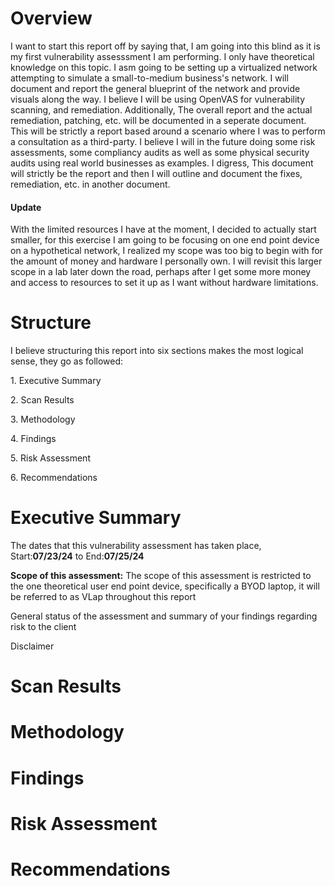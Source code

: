 <h1>Overview</h1>
<p> I want to start this report off by saying that, I am going into this blind as it is my first vulnerability assesssment I am performing. I only have theoretical knowledge on this topic. I asm going to be setting up a virtualized network attempting to simulate a small-to-medium business's network. I will document and report the general blueprint of the network and provide visuals along the way. I believe I will be using OpenVAS for vulnerability scanning, and remediation. Additionally, The overall report and the actual remediation, patching, etc. will be documented in a seperate document. This will be strictly a report based around a scenario where I was to perform a consultation as a third-party. I believe I will in the future doing some risk assessments, some compliancy audits as well as some physical security audits using real world businesses as examples. I digress, This document will strictly be the report and then I will outline and document the fixes, remediation, etc. in another document.</p>
<h4>Update</h4>
<p>With the limited resources I have at the moment, I decided to actually start smaller, for this exercise I am going to be focusing on one end point device on a hypothetical network, I realized my scope was too big to begin with 
for the amount of money and hardware I personally own. I will revisit this larger scope in a lab later down the road, perhaps after I get some more money and access to resources to set it up as I want without hardware limitations. </p>

<h1>Structure</h1>
<p>I believe structuring this report into six sections makes the most logical sense, they go as followed: </p>
<p>1. Executive Summary</p>
<p>2. Scan Results</p>
<p>3. Methodology</p>
<p>4. Findings</p>
<p>5. Risk Assessment</p>
<p>6. Recommendations</p>

<h1>Executive Summary</h1>
<p>The dates that this vulnerability assessment has taken place, Start:<b>07/23/24</b> to End:<b>07/25/24</b></p>
<p><b>Scope of this assessment:</b> The scope of this assessment is restricted to the one theoretical user end point device, specifically a BYOD laptop, it will be referred to as VLap throughout this report</p>
<p>General status of the assessment and summary of your findings regarding risk to the client</p> 
<p>Disclaimer</p>

<h1>Scan Results</h1>
<p></p>


<h1>Methodology</h1>
<p></p>

<h1>Findings</h1>
<p></p>

<h1>Risk Assessment</h1>
<p></p>

<h1>Recommendations</h1>
<p></p>
